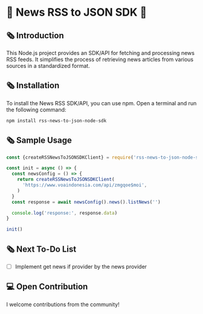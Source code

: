 # 📰 News RSS to JSON SDK 📰

## 🗞️ Introduction

This Node.js project provides an SDK/API for fetching and processing news RSS
feeds. It simplifies the process of retrieving news articles from various
sources in a standardized format.

## 🗞️ Installation

To install the News RSS SDK/API, you can use npm. Open a terminal and run the
following command:

```bash
npm install rss-news-to-json-node-sdk
```

## 🗞️ Sample Usage

```js
const {createRSSNewsToJSONSDKClient} = require('rss-news-to-json-node-sdk')

const init = async () => {
  const newsConfig = () => {
    return createRSSNewsToJSONSDKClient(
      'https://www.voaindonesia.com/api/zmgqoe$moi',
    )
  }
  const response = await newsConfig().news().listNews('')

  console.log('response:', response.data)
}

init()
```

## 🗞️ Next To-Do List

- [ ] Implement get news if provider by the news provider

## 💻 Open Contribution

I welcome contributions from the community!
